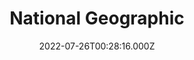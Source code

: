 ---
collection_archive: false
collection_awards: []
collection_category:
  - Editorial
  - Science
  - Climate Change
  - Color
  - Still Life + Details
  - Environments
  - Portraits
collection_content: 
collection_cover: https://d1sf55qlb7p6hz.cloudfront.net/2022-08_horizontal-covers-10.jpg
collection_cover_mobile: https://d1sf55qlb7p6hz.cloudfront.net/2022-08_vertical-covers-22.jpg
collection_description: >-
  Dr. Ariane Middel and MaRTy (median radiant temperature robot)


  Dr. Middel is working towards a paper “50 Grades of Shade” exploring how
  different types of shade impact radiate temps. Does shade of a tree cast a
  different temperature than the shade from a building? And what does this mean
  for city planning as we address climate change and rising temps in desert
  cities? These portraits are part of a larger project exploring climate change
  and it’s effect on populations around the world.
collection_description_alignment: center
collection_exhibition: []
collection_filter: Commissioned + Stock
collection_hidden: false
collection_meta:  “50 Grades of Shade” 
collection_meta_2: 
collection_press: []
collection_preview:
  - https://d1sf55qlb7p6hz.cloudfront.net/4x3-natgeo-9.jpg
  - https://d1sf55qlb7p6hz.cloudfront.net/4x3-natgeo-10.jpg
  - https://d1sf55qlb7p6hz.cloudfront.net/4x3-natgeo-11.jpg
  - https://d1sf55qlb7p6hz.cloudfront.net/4x3-natgeo-8.jpg
cover_image: https://d1sf55qlb7p6hz.cloudfront.net/2022-08_vertical-covers-22.jpg
date: 2022-07-26T00:28:16.000Z
hide_footer: true
layout: blocks
navigation_theme: black
px_extra: true
row_alignment: between
slug: natgeo-marty
theme_color: #DCB4FF
theme_color_all_works: 
title: National Geographic
seo:
  meta_description: 
  meta_title: 
collection_blocks:
  - _bookshop_name: collections/media-row-start
    row_alignment: between
  - _bookshop_name: collections/media-element
    align_y: 
    block: media-element
    caption: 
    color: #E1F3DD
    image: https://d1sf55qlb7p6hz.cloudfront.net/rieser_natgeo-marty-1.jpg
    margin_left: 10
    margin_right: 0
    margin_y: 100
    width: 45
  - _bookshop_name: collections/media-element
    align_y: 
    block: media-element
    caption: 
    color: #E1F9FB
    image: https://d1sf55qlb7p6hz.cloudfront.net/rieser_natgeo-marty-2.jpg
    margin_left: 0
    margin_right: 5
    margin_y: 700
    width: 30
  - _bookshop_name: collections/media-row
    row_alignment: between
  - _bookshop_name: collections/media-element
    align_y: 
    block: media-element
    caption: 
    color: #FBEBD6
    image: https://d1sf55qlb7p6hz.cloudfront.net/rieser_natgeo-marty-3.jpg
    margin_left: 25
    margin_right: 0
    margin_y: 100
    width: 60
  - _bookshop_name: collections/media-row
    row_alignment: between
  - _bookshop_name: collections/media-element
    align_y: 
    block: media-element
    caption: 
    color: #FFD9CF
    image: https://d1sf55qlb7p6hz.cloudfront.net/rieser_natgeo-marty-5.jpg
    margin_left: 15
    margin_right: 0
    margin_y: 100
    width: 25
  - _bookshop_name: collections/media-element
    align_y: start
    caption: 
    color: #E4F6FE
    image: https://d1sf55qlb7p6hz.cloudfront.net/rieser_natgeo-marty-4.jpg
    margin_left: 0
    margin_right: 20
    margin_y: 300
    width: 30
  - _bookshop_name: collections/media-row
    row_alignment: between
  - _bookshop_name: collections/media-element
    align_y: 
    block: media-element
    caption: 
    color: #DDF5DA
    image: https://d1sf55qlb7p6hz.cloudfront.net/rieser_natgeo-marty-6.jpg
    margin_left: 35
    margin_right: 0
    margin_y: 100
    width: 30
  - _bookshop_name: collections/media-row
    row_alignment: between
  - _bookshop_name: collections/media-element
    align_y: 
    block: media-element
    caption: 
    color: #F7F7D0
    image: https://d1sf55qlb7p6hz.cloudfront.net/rieser_natgeo-marty-7.jpg
    margin_left: 5
    margin_right: 0
    margin_y: 100
    width: 45
  - _bookshop_name: collections/media-element
    align_y: 
    block: media-element
    caption: 
    color: #E0EFFF
    image: https://d1sf55qlb7p6hz.cloudfront.net/rieser_natgeo-marty-8.jpg
    margin_left: 0
    margin_right: 15
    margin_y: 600
    width: 30
  - _bookshop_name: collections/media-row-end
---